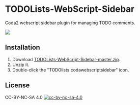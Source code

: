 # TODOLists-WebScript-Sidebar

Coda2 webscript sidebar plugin for managing TODO comments.

![](https://github.com/dgmid/TODOLists-WebScript-Sidebar/raw/master/img/todo-lists.png)


## Installation

1. Download [TODOLists-WebScript-Sidebar-master.zip](https://github.com/dgmid/TODOLists-WebScript-Sidebar/archive/master.zip).
2. Unzip it.
3. Double-click the "TODOlists.codawebscriptsidebar" icon.


## License

CC-BY-NC-SA 4.0 [![cc-by-nc-sa-4.0](https://i.creativecommons.org/l/by-nc-sa/4.0/80x15.png)](http://creativecommons.org/licenses/by-nc-sa/4.0/)

